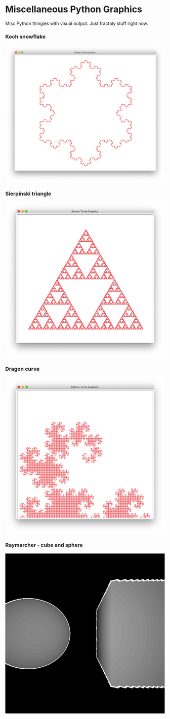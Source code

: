 # Miscellaneous Python Graphics

Misc Python thingies with visual output. Just fractaly stuff right now.

### Koch snowflake

![Koch snowflake to depth 5](/koch/snowflake-d5-s300.png)

### Sierpinski triangle

![Sierpinski triangle to depth 7](/sierpinski/triangle-d7-s300.png)

### Dragon curve

![Dragon curve](/dragon/dragon-s4.png)

### Raymarcher - cube and sphere

![Raymarcher - cube and sphere](/raymarcher/raymarcher.png)
